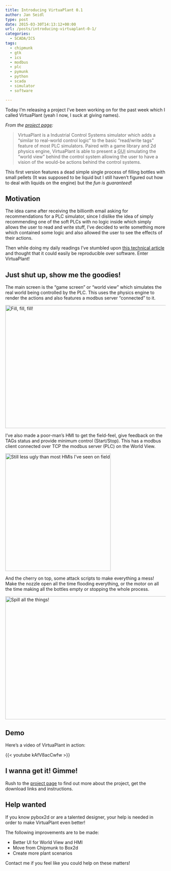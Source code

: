 ```yaml
---
title: Introducing VirtuaPlant 0.1
author: Jan Seidl
type: post
date: 2015-03-30T14:13:12+00:00
url: /posts/introducing-virtuaplant-0-1/
categories:
  - SCADA/ICS
tags:
  - chipmunk
  - gtk
  - ics
  - modbus
  - plc
  - pymunk
  - python
  - scada
  - simulator
  - software

---
```

Today I&#8217;m releasing a project I&#8217;ve been working on for the past week which I called VirtuaPlant (yeah I now, I suck at giving names).

_From the [project page][1]:_

> VirtuaPlant is a Industrial Control Systems simulator which adds a “similar to real-world control logic” to the basic “read/write tags” feature of most PLC simulators. Paired with a game library and 2d physics engine, VirtuaPlant is able to present a <acronym title="Graphical User Interface">GUI</acronym> simulating the “world view” behind the control system allowing the user to have a vision of the would-be actions behind the control systems.

This first version features a dead simple single process of filling bottles with small pellets (It was supposed to be liquid but I still haven&#8217;t figured out how to deal with liquids on the engine) but the _fun is guaranteed_!

## Motivation

The idea came after receiving the billionth email asking for recommendations for a PLC simulator, since I dislike the idea of simply recommending one of the soft PLCs with no logic inside which simply allows the user to read and write stuff, I&#8217;ve decided to write something more which contained some logic and also allowed the user to see the effects of their actions. 

Then while doing my daily readings I&#8217;ve stumbled upon <a href="http://electrical-engineering-portal.com/plc-implementation-of-the-bottle-filling-application" title="PLC implementation of the bottle-filling application" target="_blank">this technical article</a> and thought that it could easily be reproducible over software. Enter VirtuaPlant!

## Just shut up, show me the goodies!

The main screen is the &#8220;game screen&#8221; or &#8220;world view&#8221; which simulates the real world being controlled by the PLC. This uses the physics engine to render the actions and also features a modbus server &#8220;connected&#8221; to it.

<img src="https://wroot.org/wp/wp-content/uploads/2015/03/worldview.png" alt="Fill, fill, fill!" width="602" height="386" class="aligncenter size-full wp-image-52044" srcset="https://wroot.org/wp/wp-content/uploads/2015/03/worldview.png 602w, https://wroot.org/wp/wp-content/uploads/2015/03/worldview-300x192.png 300w" sizes="(max-width: 602px) 100vw, 602px" />

I&#8217;ve also made a poor-man&#8217;s HMI to get the field-feel, give feedback on the TAGs status and provide minimum control (Start/Stop). This has a modbus client connected over TCP the modbus server (PLC) on the World View.

<img src="https://wroot.org/wp/wp-content/uploads/2015/03/hmi.png" alt="Still less ugly than most HMIs I&#039;ve seen on field" width="331" height="369" class="aligncenter size-full wp-image-52040" srcset="https://wroot.org/wp/wp-content/uploads/2015/03/hmi.png 331w, https://wroot.org/wp/wp-content/uploads/2015/03/hmi-269x300.png 269w" sizes="(max-width: 331px) 100vw, 331px" />

And the cherry on top, some attack scripts to make everything a mess! Make the nozzle open all the time flooding everything, or the motor on all the time making all the bottles empty or stopping the whole process.

<img src="https://wroot.org/wp/wp-content/uploads/2015/03/spill.png" alt="Spill all the things!" width="602" height="386" class="aligncenter size-full wp-image-52046" srcset="https://wroot.org/wp/wp-content/uploads/2015/03/spill.png 602w, https://wroot.org/wp/wp-content/uploads/2015/03/spill-300x192.png 300w" sizes="(max-width: 602px) 100vw, 602px" />

## Demo

Here&#8217;s a video of VirtuaPlant in action:

{{< youtube kAfV8acCwfw >}}

## I wanna get it! Gimme!

Rush to the [project page][1] to find out more about the project, get the download links and instructions.

## Help wanted

If you know pybox2d or are a talented designer, your help is needed in order to make VirtuaPlant even better!

The following improvements are to be made:

  * Better UI for World View and HMI
  * Move from Chipmunk to Box2d
  * Create more plant scenarios

Contact me if you feel like you could help on these matters!

 [1]: /projects/virtuaplant